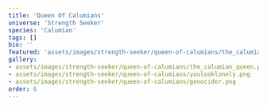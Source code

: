 ```yaml
---
title: 'Queen Of Calumians'
universe: 'Strength Seeker'
species: 'Calumian'
tags: []
bio: ''
featured: 'assets/images/strength-seeker/queen-of-calumians/the_calumian_queen.png'
gallery:
- assets/images/strength-seeker/queen-of-calumians/the_calumian_queen.png
- assets/images/strength-seeker/queen-of-calumians/youlooklonely.png
- assets/images/strength-seeker/queen-of-calumians/genocider.png
order: 6
---
```

